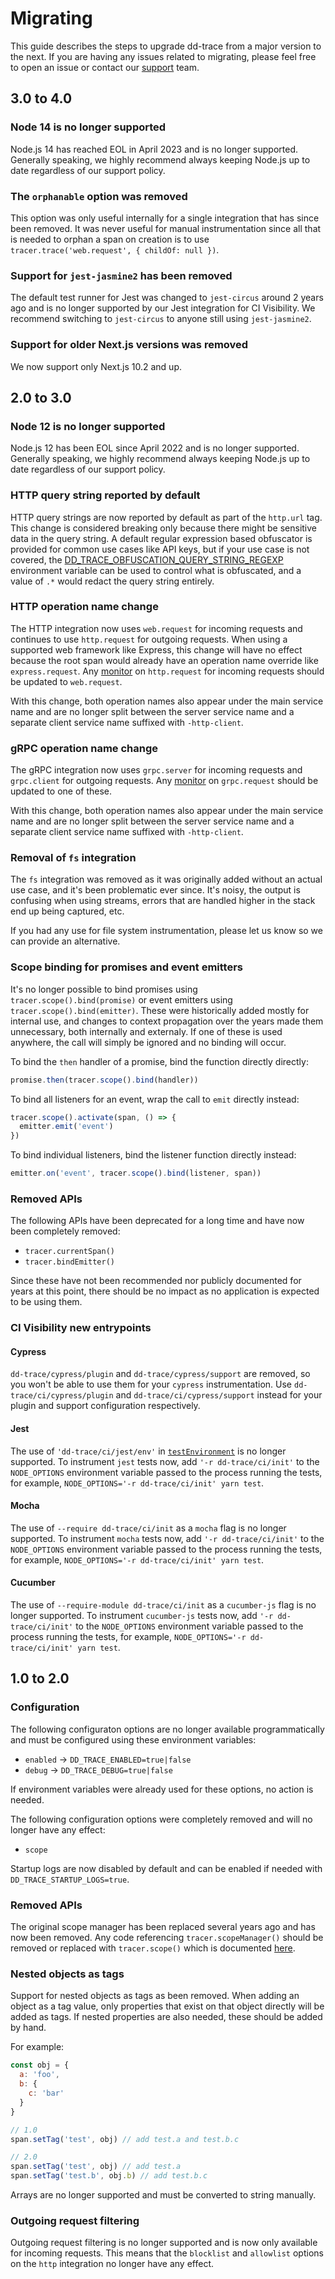 # Migrating

This guide describes the steps to upgrade dd-trace from a major version to the
next. If you are having any issues related to migrating, please feel free to
open an issue or contact our [support](https://www.datadoghq.com/support/) team.

## 3.0 to 4.0

### Node 14 is no longer supported

Node.js 14 has reached EOL in April 2023 and is no longer supported. Generally
speaking, we highly recommend always keeping Node.js up to date regardless of
our support policy.

### The `orphanable` option was removed

This option was only useful internally for a single integration that has since
been removed. It was never useful for manual instrumentation since all that is
needed to orphan a span on creation is to use
`tracer.trace('web.request', { childOf: null })`.

### Support for `jest-jasmine2` has been removed

The default test runner for Jest was changed to `jest-circus` around 2 years ago and
is no longer supported by our Jest integration for CI Visibility. We recommend
switching to `jest-circus` to anyone still using `jest-jasmine2`.

### Support for older Next.js versions was removed

We now support only Next.js 10.2 and up.

## 2.0 to 3.0

### Node 12 is no longer supported

Node.js 12 has been EOL since April 2022 and is no longer supported. Generally
speaking, we highly recommend always keeping Node.js up to date regardless of our
support policy.

### HTTP query string reported by default

HTTP query strings are now reported by default as part of the `http.url` tag.
This change is considered breaking only because there might be sensitive data
in the query string. A default regular expression based obfuscator is provided
for common use cases like API keys, but if your use case is not covered, the
[DD_TRACE_OBFUSCATION_QUERY_STRING_REGEXP](https://datadoghq.dev/dd-trace-js/#tracer-settings)
environment variable can be used to control what is obfuscated, and a value of
`.*` would redact the query string entirely.

### HTTP operation name change

The HTTP integration now uses `web.request` for incoming requests and continues
to use `http.request` for outgoing requests. When using a supported web
framework like Express, this change will have no effect because the root span
would already have an operation name override like `express.request`.
Any [monitor](https://docs.datadoghq.com/monitors/create/types/apm/?tab=apmmetrics)
on `http.request` for incoming requests should be updated to `web.request`.

With this change, both operation names also appear under the main service name
and are no longer split between the server service name and a separate client
service name suffixed with `-http-client`.

### gRPC operation name change

The gRPC integration now uses `grpc.server` for incoming requests and
`grpc.client` for outgoing requests. Any
[monitor](https://docs.datadoghq.com/monitors/create/types/apm/?tab=apmmetrics)
on `grpc.request` should be updated to one of these.

With this change, both operation names also appear under the main service name
and are no longer split between the server service name and a separate client
service name suffixed with `-http-client`.

### Removal of `fs` integration

The `fs` integration was removed as it was originally added without an actual
use case, and it's been problematic ever since. It's noisy, the output is
confusing when using streams, errors that are handled higher in the stack end up
being captured, etc.

If you had any use for file system instrumentation, please let us know so we can
provide an alternative.

### Scope binding for promises and event emitters

It's no longer possible to bind promises using `tracer.scope().bind(promise)` or
event emitters using `tracer.scope().bind(emitter)`. These were historically
added mostly for internal use, and changes to context propagation over the years
made them unnecessary, both internally and externaly. If one of these is used
anywhere, the call will simply be ignored and no binding will occur.

To bind the `then` handler of a promise, bind the function directly directly:

```js
promise.then(tracer.scope().bind(handler))
```

To bind all listeners for an event, wrap the call to `emit` directly instead:

```js
tracer.scope().activate(span, () => {
  emitter.emit('event')
})
```

To bind individual listeners, bind the listener function directly instead:

```js
emitter.on('event', tracer.scope().bind(listener, span))
```

### Removed APIs

The following APIs have been deprecated for a long time and have now been
completely removed:

- `tracer.currentSpan()`
- `tracer.bindEmitter()`

Since these have not been recommended nor publicly documented for years at this
point, there should be no impact as no application is expected to be using them.

### CI Visibility new entrypoints

#### Cypress

`dd-trace/cypress/plugin` and `dd-trace/cypress/support` are removed, so you won't 
be able to use them for your `cypress` instrumentation. Use `dd-trace/ci/cypress/plugin`
and `dd-trace/ci/cypress/support` instead for your plugin and support configuration 
respectively. 

#### Jest

The use of `'dd-trace/ci/jest/env'` in [`testEnvironment`](https://jestjs.io/docs/configuration#testenvironment-string)
is no longer supported. 
To instrument `jest` tests now, add `'-r dd-trace/ci/init'` to the `NODE_OPTIONS` environment
variable passed to the process running the tests, for example, `NODE_OPTIONS='-r dd-trace/ci/init' yarn test`.

#### Mocha

The use of `--require dd-trace/ci/init` as a `mocha` flag is no longer supported. 
To instrument `mocha` tests now, add `'-r dd-trace/ci/init'` to the `NODE_OPTIONS` environment
variable passed to the process running the tests, for example, `NODE_OPTIONS='-r dd-trace/ci/init' yarn test`.

#### Cucumber

The use of `--require-module dd-trace/ci/init` as a `cucumber-js` flag is no longer supported.
To instrument `cucumber-js` tests now, add `'-r dd-trace/ci/init'` to the `NODE_OPTIONS` environment
variable passed to the process running the tests, for example, `NODE_OPTIONS='-r dd-trace/ci/init' yarn test`.

## 1.0 to 2.0

### Configuration

The following configuraton options are no longer available programmatically and
must be configured using these environment variables:

* `enabled` -> `DD_TRACE_ENABLED=true|false`
* `debug` -> `DD_TRACE_DEBUG=true|false`

If environment variables were already used for these options, no action is
needed.

The following configuration options were completely removed and will no longer
have any effect:

* `scope`

Startup logs are now disabled by default and can be enabled if needed with
`DD_TRACE_STARTUP_LOGS=true`.

### Removed APIs

The original scope manager has been replaced several years ago and has now been
removed. Any code referencing `tracer.scopeManager()` should be removed or
replaced with `tracer.scope()` which is documented
[here](https://datadoghq.dev/dd-trace-js/#scope-manager).

### Nested objects as tags

Support for nested objects as tags as been removed. When adding an object as a
tag value, only properties that exist on that object directly will be added as
tags. If nested properties are also needed, these should be added by hand.

For example:

```js
const obj = {
  a: 'foo',
  b: {
    c: 'bar'
  }
}

// 1.0
span.setTag('test', obj) // add test.a and test.b.c

// 2.0
span.setTag('test', obj) // add test.a
span.setTag('test.b', obj.b) // add test.b.c
```

Arrays are no longer supported and must be converted to string manually.

### Outgoing request filtering

Outgoing request filtering is no longer supported and is now only available for
incoming requests. This means that the `blocklist` and `allowlist` options on
the `http` integration no longer have any effect.
